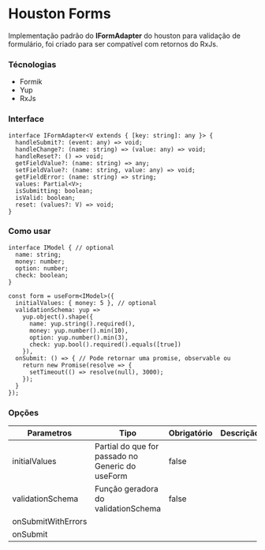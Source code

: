 # Houston Forms

Implementação padrão do **IFormAdapter** do houston para validação de formulário, foi criado para 
ser compatível com retornos do RxJs.

### Técnologias

* Formik
* Yup
* RxJs

### Interface

```tsx
interface IFormAdapter<V extends { [key: string]: any }> {
  handleSubmit?: (event: any) => void;
  handleChange?: (name: string) => (value: any) => void;
  handleReset?: () => void;
  getFieldValue?: (name: string) => any;
  setFieldValue?: (name: string, value: any) => void;
  getFieldError: (name: string) => string;
  values: Partial<V>;
  isSubmitting: boolean;
  isValid: boolean;
  reset: (values?: V) => void;
}
```

### Como usar

```tsx
interface IModel { // optional
  name: string;
  money: number;
  option: number;
  check: boolean;
}

const form = useForm<IModel>({
  initialValues: { money: 5 }, // optional
  validationSchema: yup =>
    yup.object().shape({
      name: yup.string().required(),
      money: yup.number().min(10),
      option: yup.number().min(3),
      check: yup.bool().required().equals([true])
    }),
  onSubmit: () => { // Pode retornar uma promise, observable ou 
    return new Promise(resolve => {
      setTimeout(() => resolve(null), 3000);
    });
  }
});
```

### Opções 

| Parametros         | Tipo                                             | Obrigatório | Descrição |
|--------------------|--------------------------------------------------|-------------|-----------|
| initialValues      | Partial do que for passado no Generic do useForm | false       |           |
| validationSchema   | Função geradora do validationSchema              | false       |           |
| onSubmitWithErrors |                                                  |             |           |
| onSubmit           |                                                  |             |           |
